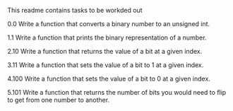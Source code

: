 This readme contains tasks to be workded out

0.0 Write a function that converts a binary number to an unsigned int.

1.1 Write a function that prints the binary representation of a number.

2.10 Write a function that returns the value of a bit at a given index.

3.11 Write a function that sets the value of a bit to 1 at a given index.

4.100 Write a function that sets the value of a bit to 0 at a given index.

5.101 Write a function that returns the number of bits you would need to flip to get from one number to another.



